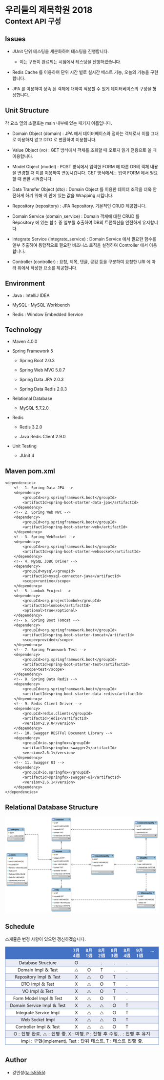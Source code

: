 # 우리들의 제목학원 2018<br/><small>Context API 구성</small>

## Issues

- JUnit 단위 테스팅을 세분화하여 테스팅을 진행합니다.
    
    - 이는 구현이 완료되는 시점에서 테스팅을 진행하겠습니다.

- Redis Cache 를 이용하여 단위 시간 별로 실시간 베스트 기능, 오늘의 기능을 구현합니다.

- JPA 를 이용하여 상속 된 객체에 대하여 적용할 수 있게 데이터베이스의 구성을 형성합니다.

## Unit Structure

각 요소 옆의 소괄호는 main 내부에 있는 패키지 이름입니다.

- Domain Object (domain) : JPA 에서 데이터베이스와 접하는 객체로서 이를 그대로 이용하지 않고 DTO 로 변환하여 이용합니다.

- Value Object (vo) : GET 방식에서 객체를 조회할 때 오로지 읽기 전용으로 쓸 때 이용합니다.

- Model Object (model) : POST 방식에서 입력한 FORM 에 따른 DB의 객체 내용을 변경할 때 이를 이용하여 변동시킵니다. GET 방식에서는 입력 FORM 에서 필요할 때 변환 시켜줍니다.

- Data Transfer Object (dto) : Domain Object 를 이용한 데이터 조작을 더욱 안전하게 하기 위해 이 안에 있는 값을 Wrapping 시킵니다.

- Repository (repository) : JPA Repository. 기본적인 CRUD 제공합니다.

- Domain Service (domain_service) : Domain 객체에 대한 CRUD 를 Repository 에 있는 함수 중 일부를 추출하여 DB의 트랜젝션을 안전하게 유지합니다.

- Integrate Service (integrate_service) : Domain Service 에서 필요한 함수를 일부 추출하여 통합적으로 필요한 비즈니스 로직을 설정하여 Controller 에서 이용합니다.

- Controller (controller) : 요청, 제목, 댓글, 공감 등을 구분하여 요청한 URI 에 따라 위에서 작성한 요소를 제공합니다.

## Environment

- Java : IntelliJ IDEA

- MySQL : MySQL Workbench

- Redis : Window Embedded Service

## Technology

- Maven 4.0.0

- Spring Framework 5

    - Spring Boot 2.0.3
    
    - Spring Web MVC 5.0.7

    - Spring Data JPA 2.0.3
    
    - Spring Data Redis 2.0.3
    
- Relational Database

    - MySQL 5.7.2.0
    
- Redis 
    
    - Redis 3.2.0
    
    - Java Redis Client 2.9.0
    
- Unit Testing

    - JUnit 4

## Maven pom.xml

```
<dependencies>
    <!-- 1. Spring Data JPA -->
    <dependency>
        <groupId>org.springframework.boot</groupId>
        <artifactId>spring-boot-starter-data-jpa</artifactId>
    </dependency>
    <!-- 2. Spring Web MVC -->
    <dependency>
        <groupId>org.springframework.boot</groupId>
        <artifactId>spring-boot-starter-web</artifactId>
    </dependency>
    <!-- 3. Spring WebSocket -->
    <dependency>
        <groupId>org.springframework.boot</groupId>
        <artifactId>spring-boot-starter-websocket</artifactId>
    </dependency>
    <!-- 4. MySQL JDBC Driver -->
    <dependency>
        <groupId>mysql</groupId>
        <artifactId>mysql-connector-java</artifactId>
        <scope>runtime</scope>
    </dependency>
    <!-- 5. Lombok Project -->
    <dependency>
        <groupId>org.projectlombok</groupId>
        <artifactId>lombok</artifactId>
        <optional>true</optional>
    </dependency>
    <!-- 6. Spring Boot Tomcat -->
    <dependency>
        <groupId>org.springframework.boot</groupId>
        <artifactId>spring-boot-starter-tomcat</artifactId>
        <scope>provided</scope>
    </dependency>
    <!-- 7. Spring Framework Test -->
    <dependency>
        <groupId>org.springframework.boot</groupId>
        <artifactId>spring-boot-starter-test</artifactId>
        <scope>test</scope>
    </dependency>
    <!-- 8. Spring Data Redis -->
    <dependency>
        <groupId>org.springframework.boot</groupId>
        <artifactId>spring-boot-starter-data-redis</artifactId>
    </dependency>
    <!-- 9. Redis Client Driver -->
    <dependency>
        <groupId>redis.clients</groupId>
        <artifactId>jedis</artifactId>
        <version>2.9.0</version>
    </dependency>
    <!-- 10. Swagger RESTFul Document Library -->
    <dependency>
        <groupId>io.springfox</groupId>
        <artifactId>springfox-swagger2</artifactId>
        <version>2.6.1</version>
    </dependency>
    <!-- 11. Swagger UI -->
    <dependency>
        <groupId>io.springfox</groupId>
        <artifactId>springfox-swagger-ui</artifactId>
        <version>2.6.1</version>
    </dependency>
</dependencies>
```

## Relational Database Structure

![pj_composition_context](/ContextAPI/image/pj_composition_context.png)

## Schedule

스케쥴은 변경 사항이 있으면 갱신하겠습니다.

![pj_composition_context](/ContextAPI/image/ContextAPI_Schedule.png)

## Author

- 강인성([tails5555](http://github.com/tails5555))